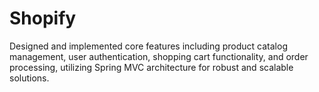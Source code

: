 # Shopify

Designed and implemented core features including product catalog management, user authentication, shopping cart functionality, and order processing, utilizing Spring MVC architecture for robust and scalable solutions.
